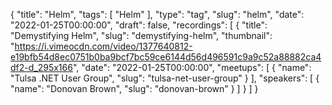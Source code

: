 {
  "title": "Helm",
  "tags": [
    "Helm"
  ],
  "type": "tag",
  "slug": "helm",
  "date": "2022-01-25T00:00:00",
  "draft": false,
  "recordings": [
    {
      "title": "Demystifying Helm",
      "slug": "demystifying-helm",
      "thumbnail": "https://i.vimeocdn.com/video/1377640812-e19bfb54d8ec0751b0ba9bcf7bc59ce6144d56d496591c9a9c52a88882ca4df2-d_295x166",
      "date": "2022-01-25T00:00:00",
      "meetups": [
        {
          "name": "Tulsa .NET User Group",
          "slug": "tulsa-net-user-group"
        }
      ],
      "speakers": [
        {
          "name": "Donovan Brown",
          "slug": "donovan-brown"
        }
      ]
    }
  ]
}